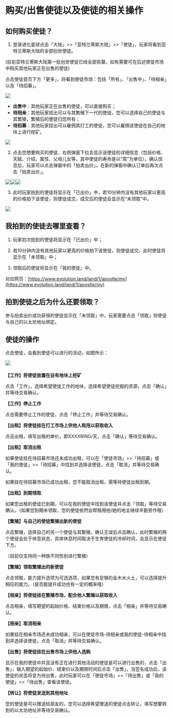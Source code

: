 # 购买/出售使徒以及使徒的相关操作

## 如何购买使徒？

1. 登录进化星球点击「大陆」&gt;&gt;「亚特兰蒂斯大陆」&gt;&gt;「使徒」，玩家将看到亚特兰蒂斯大陆的全部创世使徒。

 \(目前亚特兰蒂斯大陆第一批创世使徒已经全部告罄，如有需要可在后述使徒市场中购买其他玩家正在出售的使徒\)  

点击使徒首页下方「更多」，将看到使徒市场：包括「所有」、「出售中」、「待相亲」以及「待招募」。

![](https://lh4.googleusercontent.com/JeUtANbgL6jbkNzYSI9rlvGAM0HmWvZYV4SEhqdkpvsBQGDrWbWh4VGmeLcWlA7-jSG3Mu8NUxCA4S-StEyV2RGZhngln7H2zp1b6nz5Ceo_3XVpYf-ou3gPNAoZTHLc4ok0WHW6)

* **出售中**：其他玩家正在出售的使徒，可以直接购买；
* **待相亲**：其他玩家挂出可以与其繁殖下一代的使徒，您可以选择自己的使徒与其繁殖，繁殖后的使徒归您所有；
* **待招募**：其他玩家挂出可以雇佣其打工的使徒，您可以雇佣该使徒在自己的地块上进行挖矿。

![](https://lh4.googleusercontent.com/dsWVrse6U1FswEIovIgehasCqN1C8p2GtJyM4W4Cbh4KU2-PCfxrGYIWzi64RQz8Ot-JjJ6xK9PxAs9Ii8VZldTyjIxMnPztT-rvLXAtKKUAzQv5QIyOp0iVApJ5DnFweBa74oz6)

2. 点击您想要购买的使徒，右侧弹窗下拉会显示该使徒的详细信息（包括价格、天赋、介绍、属性、父母儿女等，其中使徒的寿命是以“周”为单位）。确认信息后，玩家可以点击弹窗中的「拍卖出价」，在新的弹窗中确认订单后再次点击「拍卖出价」。

 ![](https://lh6.googleusercontent.com/8jZxFkJygRGRSsHT-tsPIylf6idmf02tQnXpSREYPDiPlZRwfcCBjpDekCBxmtxNmoz54tr8uMoCk1WFniGP5fbWGmD1IxjdSn4xw98Peo5YFwOu5MqM6arijxcUQJvEbem8iT8S)![](https://lh6.googleusercontent.com/QquZ9KjSRRlCxb9ziruYe-NGT8_uCFlyi4vL_SmgIgYmohxhoHZ1ltmc2B-5W9WBRDFrwx440XC2m6ouvthzxehxAeszy_63m8GWQe9WEsoBkzI91zwW9h72jxrremAaR6Mkq09g)![](https://lh4.googleusercontent.com/ExHXd_KFW8NFN3cp7LMTlfT_LCh2bxAiJRES_MaqnqxYpCE6ANLYBIkneYHtxhUI16fuZm42VFnkmNLIHoYPBQ28ORpR_v54UwpaVhFK_SVPDsUCaj687mw-4ikKIRrGUqW26PAO)

3. 此时玩家拍到的使徒将显示在「已出价」中，若10分钟内没有其他玩家以更高的价格拍下该使徒，则使徒成交，成交后的使徒会显示在“未领取”中。

![](https://lh5.googleusercontent.com/7OIaJ6NRq8Tum65cW9zjZHzlNbjm-QuUPHlkPbifNAj4RsMbnb9XK3jSgGv9UW5WN6Pmte5eJhCQHYz-TqhCeY8WnvwVPe3cDrVf_iufd1Nw1FUvtRFkDzVWtAwjVQ4HJujs4pcg)

## 我拍到的使徒去哪里查看？

1. 玩家初次拍到的使徒将显示在「已出价」中；

2. 若10分钟内没有其他玩家以更高的价格拍下该使徒，则使徒成交，此时使徒将显示在「未领取」中；

3. 领取后的使徒将显示在「我的使徒」中。

对应网页：[https://www.evolution.land/land/1/apostle/my](https://www.evolution.land/land/1/apostle/my)

## 拍到使徒之后为什么还要领取？

参与拍卖出价成功获得的使徒显示在「未领取」中，玩家需要点击「领取」将使徒与自己的以太坊地址绑定。

## 使徒的操作

点击使徒，会看到使徒可以进行的活动，如图所示：

![](https://lh5.googleusercontent.com/iNmyeJiS8V_RMNNUfzIWXVgkzJPBy86R9GUbmencLV-eAmUL3Ae68XTbFfwkd0M2wClHlP-DS5zwvNolA9fVwBnkHLFfFch1_v-4e0I_6MAucBjl3jegF2_nHiyDF5Fr9eL-HHIU)

####  

**【工作】将使徒放置在自有地块上挖矿**

点击「工作」，选择希望使徒工作的地块，选择希望使徒挖掘的资源，点击「确认」并等待交易确认。

**【工作】停止工作**

点击需要停止工作的使徒，点击「停止工作」并等待交易确认。

**【出租】将使徒挂在打工市场上供他人租用以获取收入**

点击出租，填写出租的单价，即XXXXRING/天，点击「确认」等待交易确认。

**【出租】取消出租**

如果使徒挂在待招募市场还未成功出租，可以在「使徒市场」&gt;&gt;「待招募」或「我的使徒」&gt;&gt;「待招募」中找到并选择该使徒，点击「取消」并等待交易确认。

如果挂在待招募市场已成功出租，您不能取消出租，需等待使徒出租到期。

**【出租】到期领取**

如果您出租的使徒已到期，可以在我的使徒中找到该使徒并点击「领取」等待交易确认。（如果您到期未领取，您的使徒依然会帮租用他/她的地主继续辛勤劳作哦）

**【繁殖】与自己的使徒繁殖出新的使徒**

点击繁殖，选择自己的另一个使徒与其繁殖，确认无误后点击确认，此时繁殖的两个使徒会处于休息状态，具体休息时间取决于生育使徒的冷却时间，会显示在使徒下方。

（目前仅支持同一种族不同性别进行繁殖）

**【繁殖】领取繁殖出的新使徒**

点击领取，能力提升选项为可选选项，如果您有足够的金木水火土，可以选择提升相应的能力。（是否能提升成功也有一定的概率哦）

**【相亲】将使徒挂在繁殖市场，配合他人繁殖以获取收入**

点击相亲，填写期望的起始价格、结束价格以及期限，点击「相亲」并等待交易确认。

**【相亲】取消相亲**

如果挂在相亲市场还未成功相亲，可以在使徒市场-待相亲或我的使徒-待相亲中找到并选择该使徒，点击「取消」并等待交易确认。

**【出售】将使徒挂在出售市场上供他人选购**

显示在我的使徒中并且没有正在进行其他活动的使徒是可以进行出售的，点击「出售」，输入期望的起始价、结束价以及期限时间后点击「出售」，当签名成功后，该使徒的状态将变为待出售，此时玩家可以在「使徒市场」&gt;&gt;「待出售」或「我的使徒」&gt;&gt;「待出售」查看该使徒。

**【转让】将使徒发送到其他地址**

您的使徒是可以赠送给朋友的，您可以选择希望赠送的使徒点击转让，填写想要转到的以太坊地址并等待交易确认。  


